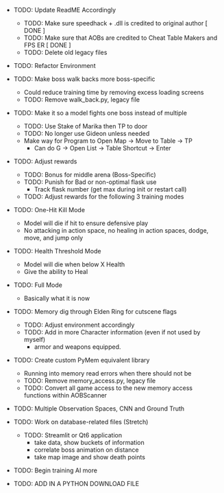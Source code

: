- TODO: Update ReadME Accordingly
    - TODO: Make sure speedhack + .dll is credited to original author                               [ DONE ]
    - TODO: Make sure that AOBs are credited to Cheat Table Makers and FPS ER                       [ DONE ]
    - TODO: Delete old legacy files

- TODO: Refactor Environment
- TODO: Make boss walk backs more boss-specific
    - Could reduce training time by removing excess loading screens
    - TODO: Remove walk_back.py, legacy file

- TODO: Make it so a model fights one boss instead of multiple
    - TODO: Use Stake of Marika then TP to door
    - TODO: No longer use Gideon unless needed
    - Make way for Program to Open Map -> Move to Table -> TP
        - Can do G -> Open List -> Table Shortcut -> Enter

- TODO: Adjust rewards
    - TODO: Bonus for middle arena (Boss-Specific)
    - TODO: Punish for Bad or non-optimal flask use
        - Track flask number (get max during init or restart call)
    - TODO: Adjust rewards for the following 3 training modes

- TODO: One-Hit Kill Mode
    - Model will die if hit to ensure defensive play
    - No attacking in action space, no healing in action spaces, dodge, move, and jump only

- TODO: Health Threshold Mode
    - Model will die when below X Health
    - Give the ability to Heal

- TODO: Full Mode
    - Basically what it is now

- TODO: Memory dig through Elden Ring for cutscene flags
    - TODO: Adjust environment accordingly
    - TODO: Add in more Character information (even if not used by myself)
        - armor and weapons equipped.

- TODO: Create custom PyMem equivalent library
    - Running into memory read errors when there should not be
    - TODO: Remove memory_access.py, legacy file
    - TODO: Convert all game access to the new memory access functions within AOBScanner

- TODO: Multiple Observation Spaces, CNN and Ground Truth

- TODO: Work on database-related files (Stretch)
    - TODO: Streamlit or Qt6 application
        - take data, show buckets of information
        - correlate boss animation on distance
        - take map image and show death points
- TODO: Begin training AI more
- TODO: ADD IN A PYTHON DOWNLOAD FILE